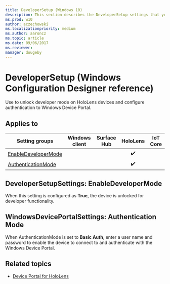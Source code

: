 ```yaml
---
title: DeveloperSetup (Windows 10)
description: This section describes the DeveloperSetup settings that you can configure in provisioning packages for Windows 10 using Windows Configuration Designer.
ms.prod: w10
author: aczechowski
ms.localizationpriority: medium
ms.author: aaroncz
ms.topic: article
ms.date: 09/06/2017
ms.reviewer: 
manager: dougeby
---
```


# DeveloperSetup (Windows Configuration Designer reference)

Use to unlock developer mode on HoloLens devices and configure authentication to Windows Device Portal.

## Applies to

| Setting groups  | Windows client | Surface Hub | HoloLens | IoT Core |
| --- | :---: | :---: | :---: | :---: |
| [EnableDeveloperMode](#developersetupsettings-enabledevelopermode) |   |  | ✔️ |  |
| [AuthenticationMode](#windowsdeviceportalsettings-authentication-mode) |   |  | ✔️ |  |


## DeveloperSetupSettings: EnableDeveloperMode

When this setting is configured as **True**, the device is unlocked for developer functionality.

## WindowsDevicePortalSettings: Authentication Mode

When AuthenticationMode is set to **Basic Auth**, enter a user name and password to enable the device to connect to and authenticate with the Windows Device Portal.

## Related topics

- [Device Portal for HoloLens](/windows/uwp/debug-test-perf/device-portal-hololens)
